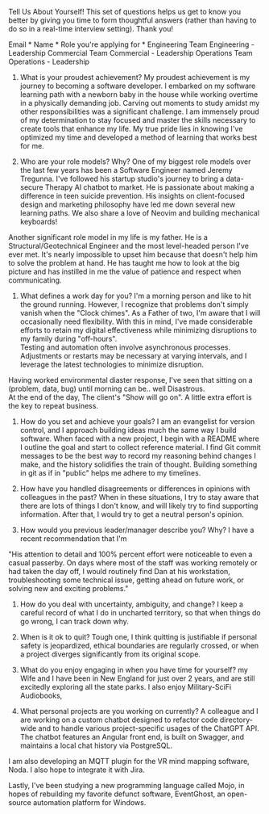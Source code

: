 Tell Us About Yourself!
This set of questions helps us get to know you better by giving you time to form thoughtful answers (rather than having to do so in a real-time interview setting). Thank you!
 
Email
*
Name
*
Role you're applying for
*
Engineering Team
Engineering - Leadership
Commercial Team
Commercial - Leadership
Operations Team
Operations - Leadership

1. What is your proudest achievement?
My proudest achievement is my journey to becoming a software developer. I embarked on my software learning path with a newborn baby in the house while working overtime in a physically demanding job. Carving out moments to study amidst my other responsibilities was a significant challenge. I am immensely proud of my determination to stay focused and master the skills necessary to create tools that enhance my life. 
My true pride lies in knowing I've optimized my time and developed a method of learning that works best for me.

1. Who are your role models? Why?
One of my biggest role models over the last few years has been a Software Engineer named Jeremy Tregunna. I've followed his startup studio's journey to bring a data-secure Therapy AI chatbot to market. He is passionate about making a difference in teen suicide prevention. His insights on client-focused design and marketing philosophy have led me down several new learning paths. We also share a love of Neovim and building mechanical keyboards!

Another significant role model in my life is my father. He is a Structural/Geotechnical Engineer and the most level-headed person I've ever met. It's nearly impossible to upset him because that doesn't help him to solve the problem at hand. 
He has taught me how to look at the big picture and has instilled in me the value of patience and respect when communicating.

1. What defines a work day for you?
I'm a morning person and like to hit the ground running. However, I recognize that problems don't simply vanish when the "Clock chimes". 
As a Father of two, I'm aware that I will occasionally need flexibility. With this in mind, I've made considerable efforts to retain my digital effectiveness while minimizing disruptions to my family during "off-hours".   
 Testing and automation often involve asynchronous processes. Adjustments or restarts may be necessary at varying intervals, and I leverage the latest technologies to minimize disruption. 

Having worked environmental diaster response, I've seen that sitting on a (problem, data, bug) until morning can be.. well Disastrous.  
At the end of the day, The client's "Show will go on". 
A little extra effort is the key to repeat business.  


1. How do you set and achieve your goals?
I am an evangelist for version control, and I approach building ideas much the same way I build software. When faced with a new project, I begin with a README where I outline the goal and start to collect reference material. I find Git commit messages to be the best way to record my reasoning behind changes I make, and the history solidifies the train of thought. Building something in git as if in "public" helps me adhere to my timelines.


1. How have you handled disagreements or differences in opinions with colleagues in the past?
When in these situations, I try to stay aware that there are lots of things I don't know, and will likely try to find supporting information. After that, I would try to get a neutral person's opinion.  

1. How would you previous leader/manager describe you? Why?
I have a recent recommendation that I'm 

"His attention to detail and 100% percent effort were noticeable to even a casual passerby. On days where most of the staff was working remotely or had taken the day off, I would routinely find Dan at his workstation, troubleshooting some technical issue, getting ahead on future work, or solving new and exciting problems." 




<!-- By being as open as possible with those involved, and  -->

1. How do you deal with uncertainty, ambiguity, and change?
I keep a careful record of what I do in uncharted territory, so that when things do go wrong, I can track down why. 



1. When is it ok to quit?
Tough one, I think quitting is justifiable if personal safety is jeopardized, ethical boundaries are regularly crossed, or when a project diverges significantly from its original scope. 

1. What do you enjoy engaging in when you have time for yourself?
my Wife and I have been in New England for just over 2 years, and  are still excitedly exploring all the state parks. I also enjoy Military-SciFi Audiobooks, 


1. What personal projects are you working on currently?
A colleague and I are working on a custom chatbot designed to refactor code directory-wide and to handle various project-specific usages of the ChatGPT API. The chatbot features an Angular front end, is built on Swagger, and maintains a local chat history via PostgreSQL. 

I am also developing an MQTT plugin for the VR mind mapping software, Noda. I also hope to integrate it with Jira. 

Lastly, I've been studying a new programming language called Mojo, in hopes of rebuilding my favorite defunct software, EventGhost, an open-source automation platform for Windows.


